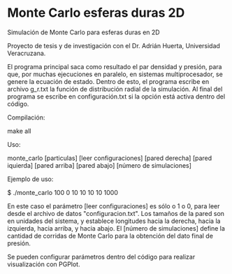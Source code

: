 # Monte Carlo esferas duras 2D

Simulación de Monte Carlo para esferas duras en 2D

Proyecto de tesis y de investigación con el Dr. Adrián Huerta, Universidad Veracruzana.

El programa principal saca como resultado el par densidad y presión, para que, por muchas ejecuciones en paralelo, en sistemas multiprocesador, se genere la ecuación de estado. Dentro de esto, el programa escribe en archivo g_r.txt la función de distribución radial de la simulación. Al final del programa se escribe en configuración.txt si la opción está activa dentro del código.

Compilación:

make all

Uso:

monte_carlo [particulas] [leer configuraciones] [pared derecha] [pared  iquierda] [pared arriba] [pared abajo] [número de simulaciones]

Ejemplo de uso:

$ ./monte_carlo 100 0 10 10 10 10 1000

En este caso el parámetro [leer configuraciones] es sólo o 1 o 0, para leer desde el archivo de datos "configuracion.txt". Los tamaños de la pared son en unidades del sistema, y establece longitudes hacia la derecha, hacia la izquierda, hacia arriba, y hacia abajo. El [número de simulaciones] define la cantidad de corridas de Monte Carlo para la obtención del dato final de presión.

Se pueden configurar parámetros dentro del código para realizar visualización con PGPlot.

